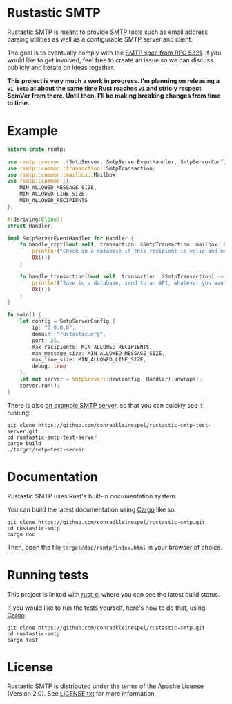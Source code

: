 # Rustastic SMTP

Rustastic SMTP is meant to provide SMTP tools such as email address parsing
utilities as well as a configurable SMTP server and client.

The goal is to eventually comply with the
[SMTP spec from RFC 5321](http://tools.ietf.org/html/rfc5321).
If you would like to get involved, feel free to create an issue so we can discuss publicly and
iterate on ideas together.

**This project is very much a work in progress. I'm planning on releasing a `v1 beta` at about the same time Rust reaches `v1` and stricly respect SemVer from there. Until then, I'll be making breaking changes from time to time.**

# Example

```rust
extern crate rsmtp;

use rsmtp::server::{SmtpServer, SmtpServerEventHandler, SmtpServerConfig};
use rsmtp::common::transaction::SmtpTransaction;
use rsmtp::common::mailbox::Mailbox;
use rsmtp::common::{
    MIN_ALLOWED_MESSAGE_SIZE,
    MIN_ALLOWED_LINE_SIZE,
    MIN_ALLOWED_RECIPIENTS
};

#[deriving(Clone)]
struct Handler;

impl SmtpServerEventHandler for Handler {
    fn handle_rcpt(&mut self, transaction: &SmtpTransaction, mailbox: &Mailbox) -> Result<(), ()> {
        println!("Check in a database if this recipient is valid and more if you want.");
        Ok(())
    }

    fn handle_transaction(&mut self, transaction: &SmtpTransaction) -> Result<(), ()> {
        println!("Save to a database, send to an API, whatever you want :-)");
        Ok(())
    }
}

fn main() {
    let config = SmtpServerConfig {
        ip: "0.0.0.0",
        domain: "rustastic.org",
        port: 25,
        max_recipients: MIN_ALLOWED_RECIPIENTS,
        max_message_size: MIN_ALLOWED_MESSAGE_SIZE,
        max_line_size: MIN_ALLOWED_LINE_SIZE,
        debug: true
    };
    let mut server = SmtpServer::new(config, Handler).unwrap();
    server.run();
}
```

There is also
[an example SMTP server](https://github.com/conradkleinespel/rustastic-smtp-test-server), so that
you can quickly see it running:
```shell
git clone https://github.com/conradkleinespel/rustastic-smtp-test-server.git
cd rustastic-smtp-test-server
cargo build
./target/smtp-test-server
```

# Documentation

Rustastic SMTP uses Rust's built-in documentation system.

You can build the latest documentation using [Cargo](http://crates.io/) like so:

```shell
git clone https://github.com/conradkleinespel/rustastic-smtp.git
cd rustastic-smtp
cargo doc
```

Then, open the file `target/doc/rsmtp/index.html` in your browser of choice.

# Running tests

This project is linked with [rust-ci](http://rust-ci.org/conradkleinespel/rustastic-smtp) where
you can see the latest build status.

If you would like to run the tests yourself, here's how to do that, using
[Cargo](http://crates.io/):

```shell
git clone https://github.com/conradkleinespel/rustastic-smtp.git
cd rustastic-smtp
cargo test
```

# License

Rustastic SMTP is distributed under the terms of the Apache License (Version 2.0).
See [LICENSE.txt](LICENSE.txt) for more information.
